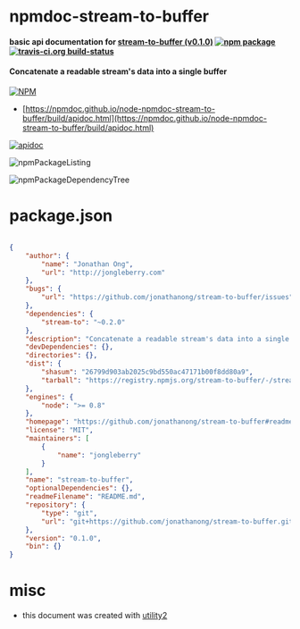 # npmdoc-stream-to-buffer

#### basic api documentation for  [stream-to-buffer (v0.1.0)](https://github.com/jonathanong/stream-to-buffer#readme)  [![npm package](https://img.shields.io/npm/v/npmdoc-stream-to-buffer.svg?style=flat-square)](https://www.npmjs.org/package/npmdoc-stream-to-buffer) [![travis-ci.org build-status](https://api.travis-ci.org/npmdoc/node-npmdoc-stream-to-buffer.svg)](https://travis-ci.org/npmdoc/node-npmdoc-stream-to-buffer)

#### Concatenate a readable stream's data into a single buffer

[![NPM](https://nodei.co/npm/stream-to-buffer.png?downloads=true&downloadRank=true&stars=true)](https://www.npmjs.com/package/stream-to-buffer)

- [https://npmdoc.github.io/node-npmdoc-stream-to-buffer/build/apidoc.html](https://npmdoc.github.io/node-npmdoc-stream-to-buffer/build/apidoc.html)

[![apidoc](https://npmdoc.github.io/node-npmdoc-stream-to-buffer/build/screenCapture.buildCi.browser.%252Ftmp%252Fbuild%252Fapidoc.html.png)](https://npmdoc.github.io/node-npmdoc-stream-to-buffer/build/apidoc.html)

![npmPackageListing](https://npmdoc.github.io/node-npmdoc-stream-to-buffer/build/screenCapture.npmPackageListing.svg)

![npmPackageDependencyTree](https://npmdoc.github.io/node-npmdoc-stream-to-buffer/build/screenCapture.npmPackageDependencyTree.svg)



# package.json

```json

{
    "author": {
        "name": "Jonathan Ong",
        "url": "http://jongleberry.com"
    },
    "bugs": {
        "url": "https://github.com/jonathanong/stream-to-buffer/issues"
    },
    "dependencies": {
        "stream-to": "~0.2.0"
    },
    "description": "Concatenate a readable stream's data into a single buffer",
    "devDependencies": {},
    "directories": {},
    "dist": {
        "shasum": "26799d903ab2025c9bd550ac47171b00f8dd80a9",
        "tarball": "https://registry.npmjs.org/stream-to-buffer/-/stream-to-buffer-0.1.0.tgz"
    },
    "engines": {
        "node": ">= 0.8"
    },
    "homepage": "https://github.com/jonathanong/stream-to-buffer#readme",
    "license": "MIT",
    "maintainers": [
        {
            "name": "jongleberry"
        }
    ],
    "name": "stream-to-buffer",
    "optionalDependencies": {},
    "readmeFilename": "README.md",
    "repository": {
        "type": "git",
        "url": "git+https://github.com/jonathanong/stream-to-buffer.git"
    },
    "version": "0.1.0",
    "bin": {}
}
```



# misc
- this document was created with [utility2](https://github.com/kaizhu256/node-utility2)
